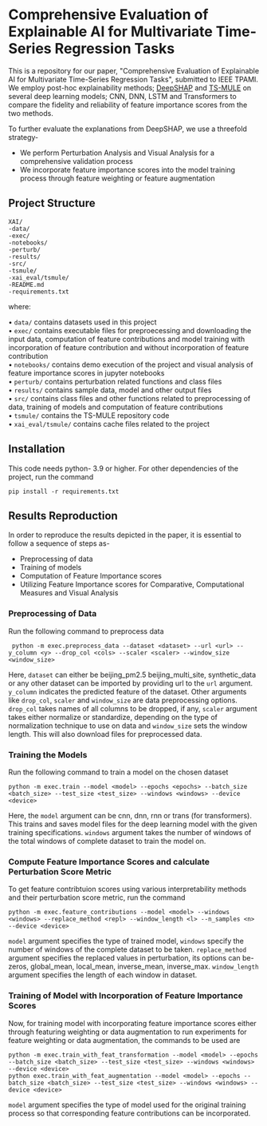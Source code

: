 # Comprehensive Evaluation of Explainable AI for Multivariate Time-Series Regression Tasks
This is a repository for our paper, "Comprehensive Evaluation of Explainable AI for Multivariate Time-Series Regression Tasks", submitted to IEEE TPAMI. We employ post-hoc explainability methods; [DeepSHAP](https://github.com/shap/shap) and [TS-MULE](https://github.com/dbvis-ukon/ts-mule) on several deep learning models; CNN, DNN, LSTM and Transformers to compare the fidelity and reliability of feature importance scores from the two methods.

To further evaluate the explanations from DeepSHAP, we use a threefold strategy-
- We perform Perturbation Analysis and Visual Analysis for a comprehensive validation process
- We incorporate feature importance scores into the model training process through feature weighting or feature augmentation

## Project Structure

    XAI/
    -data/
    -exec/
    -notebooks/
    -perturb/
    -results/
    -src/
    -tsmule/
    -xai_eval/tsmule/
    -README.md
    -requirements.txt

where:

&#8226; `data/` contains datasets used in this project  
&#8226; `exec/` contains executable files for preproecessing and downloading the input data, computation of feature contributions and model training with incorporation of feature contribution and without incorporation of feature contribution  
&#8226; `notebooks/` contains demo execution of the project and visual analysis of feature importance scores in jupyter notebooks  
&#8226; `perturb/` contains perturbation related functions and class files  
&#8226; `results/` contains sample data, model and other output files  
&#8226; `src/` contains class files and other functions related to preprocessing of data, training of models and computation of feature contributions  
&#8226; `tsmule/` contains the TS-MULE repository code  
&#8226; `xai_eval/tsmule/` contains cache files related to the project   


## Installation

This code needs python- 3.9 or higher. For other dependencies of the project, run the command


    pip install -r requirements.txt 

## Results Reproduction
In order to reproduce the results depicted in the paper, it is essential to follow a sequence of steps as-
- Preprocessing of data  
- Training of models
- Computation of Feature Importance scores
- Utilizing Feature Importance scores for Comparative, Computational Measures and Visual Analysis


 ### Preprocessing of Data
 Run the following command to preprocess data

     python -m exec.preprocess_data --dataset <dataset> --url <url> --y_column <y> --drop_col <cols> --scaler <scaler> --window_size <window_size>

 Here, `dataset` can either be beijing_pm2.5 beijing_multi_site, synthetic_data or any other dataset can be imported by providing url to the `url` argument. `y_column` indicates the predicted feature of the dataset. Other arguments like `drop_col`, `scaler` and `window_size` are data preprocessing options. `drop_col` takes names of all columns to be dropped, if any, `scaler` argument takes either normalize or standardize, depending on the type of normalization technique to use on data and `window_size` sets the window length. This will also download files for preprocessed data.

### Training the Models
Run the following command to train a model on the chosen dataset

    python -m exec.train --model <model> --epochs <epochs> --batch_size <batch_size> --test_size <test_size> --windows <windows> --device <device>
    
Here, the `model` argument can be cnn, dnn, rnn or trans (for transformers). This trains and saves model files for the deep learning model with the given training specifications. `windows` argument takes the number of windows of the total windows of complete dataset to train the model on.   

### Compute Feature Importance Scores and calculate Perturbation Score Metric
To get feature contribtuion scores using various interpretability methods and their perturbation score metric, run the command

    python -m exec.feature_contributions --model <model> --windows <windows> --replace_method <repl> --window_length <l> --n_samples <n> --device <device>

`model` argument specifies the type of trained model, `windows` specify the number of windows of the complete dataset to be taken. `replace_method` argument specifies the replaced values in perturbation, its options can be- zeros, global_mean, local_mean, inverse_mean, inverse_max. `window_length` argument specifies the length of each window in dataset. 

### Training of Model with Incorporation of Feature Importance Scores
Now, for training model with incorporating feature importance scores either through featuring weighting or data augmentation to run experiments for feature weighting or data augmentation, the commands to be used are

    python -m exec.train_with_feat_transformation --model <model> --epochs --batch_size <batch_size> --test_size <test_size> --windows <windows> --device <device>
    python exec.train_with_feat_augmentation --model <model> --epochs --batch_size <batch_size> --test_size <test_size> --windows <windows> --device <device>

`model` argument specifies the type of model used for the original training process so that corresponding feature contributions can be incorporated. 
